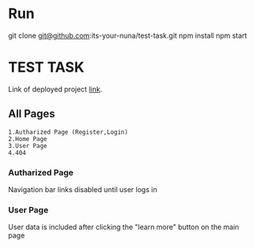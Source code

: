 # Run 
git clone git@github.com:its-your-nuna/test-task.git
npm install
npm start

# TEST TASK
Link of deployed project [link](https://test-task-ebon.vercel.app/).

## All Pages
    1.Autharized Page (Register,Login)
    2.Home Page
    3.User Page
    4.404 

### Autharized Page
Navigation bar links disabled until user logs in

### User Page
User data is included after clicking the "learn more" button on the main page

